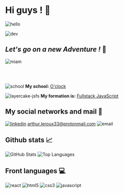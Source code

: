 # Hi guys ! 👋

![hello](hello.gif)

![dev](dev.gif)

## *Let's go on a new Adventure !* 🚀
![miam](miam.gif)

<br>
<br>

![school](school.gif) **My school:** [O'clock](https://oclock.io/)

![layercake-jsfs](layercake-jsfs.png) **My formation is:** [Fullstack JavaScript](https://oclock.io/formations/developpeur-web-fullstack-javascript)

## My social networks and mail 📧

[![linkedin](linkedin.gif)](https://www.linkedin.com/in/arthur-leroux-068266227/)
[arthur.leroux33@protonmail.com](mailto:arthur.leroux33@protonmail.com)
![email](mail.gif)

## Github stats 📈

![GitHub Stats](https://github-readme-stats.vercel.app/api?username=Arthur-Leroux&theme=onedark&count=true)
![Top Languages](https://github-readme-stats.vercel.app/api/top-langs?username=Arthur-Leroux&theme=onedark&count=true)

## Front languages 💻

![react](react.svg)
![html5](html5.svg)
![css3](css3.svg)
![javascript](javascript.svg)

